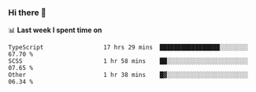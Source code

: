 ### Hi there 👋

<!--
**DBvc/DBvc** is a ✨ _special_ ✨ repository because its `README.md` (this file) appears on your GitHub profile.

Here are some ideas to get you started:

- 🔭 I’m currently working on ...
- 🌱 I’m currently learning ...
- 👯 I’m looking to collaborate on ...
- 🤔 I’m looking for help with ...
- 💬 Ask me about ...
- 📫 How to reach me: ...
- 😄 Pronouns: ...
- ⚡ Fun fact: ...
-->

📊 **Last week I spent time on**
<!--START_SECTION:waka-->

```text
TypeScript                 17 hrs 29 mins  █████████████████░░░░░░░░   67.70 %
SCSS                       1 hr 58 mins    ██░░░░░░░░░░░░░░░░░░░░░░░   07.65 %
Other                      1 hr 38 mins    █▓░░░░░░░░░░░░░░░░░░░░░░░   06.34 %
```

<!--END_SECTION:waka-->
